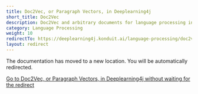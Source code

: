 ```yaml
---
title: Doc2Vec, or Paragraph Vectors, in Deeplearning4j
short_title: Doc2Vec
description: Doc2Vec and arbitrary documents for language processing in DL4J.
category: Language Processing
weight: 10
redirectTo: https://deeplearning4j.konduit.ai/language-processing/doc2vec
layout: redirect
---
```


The documentation has moved to a new location. You will be automatically redirected.
            
[Go to Doc2Vec, or Paragraph Vectors, in Deeplearning4j without waiting for the redirect](https://deeplearning4j.konduit.ai/language-processing/doc2vec)

        